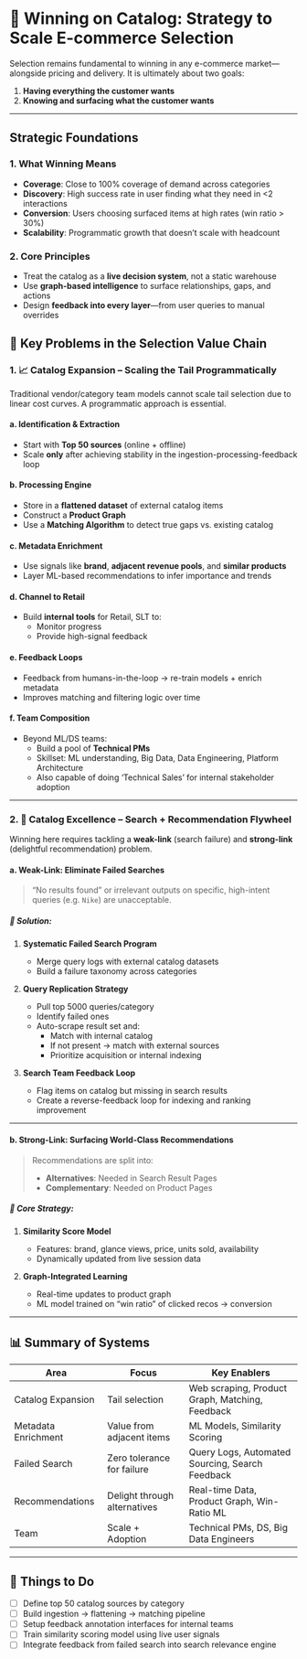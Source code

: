 # 🛒 Winning on Catalog: Strategy to Scale E-commerce Selection

Selection remains fundamental to winning in any e-commerce market—alongside pricing and delivery. It is ultimately about two goals:

1. **Having everything the customer wants**
2. **Knowing and surfacing what the customer wants**

---
## Strategic Foundations

### 1. What Winning Means
- **Coverage**: Close to 100% coverage of demand across categories
- **Discovery**: High success rate in user finding what they need in <2 interactions
- **Conversion**: Users choosing surfaced items at high rates (win ratio > 30%)
- **Scalability**: Programmatic growth that doesn’t scale with headcount

### 2. Core Principles
- Treat the catalog as a **live decision system**, not a static warehouse
- Use **graph-based intelligence** to surface relationships, gaps, and actions
- Design **feedback into every layer**—from user queries to manual overrides


## 🔗 Key Problems in the Selection Value Chain

### 1. 📈 Catalog Expansion – Scaling the Tail Programmatically

Traditional vendor/category team models cannot scale tail selection due to linear cost curves. A programmatic approach is essential.

#### a. Identification & Extraction
- Start with **Top 50 sources** (online + offline)
- Scale **only** after achieving stability in the ingestion-processing-feedback loop

#### b. Processing Engine
- Store in a **flattened dataset** of external catalog items
- Construct a **Product Graph**
- Use a **Matching Algorithm** to detect true gaps vs. existing catalog

#### c. Metadata Enrichment
- Use signals like **brand**, **adjacent revenue pools**, and **similar products**
- Layer ML-based recommendations to infer importance and trends

#### d. Channel to Retail
- Build **internal tools** for Retail, SLT to:
  - Monitor progress
  - Provide high-signal feedback

#### e. Feedback Loops
- Feedback from humans-in-the-loop → re-train models + enrich metadata
- Improves matching and filtering logic over time

#### f. Team Composition
- Beyond ML/DS teams:
  - Build a pool of **Technical PMs**
  - Skillset: ML understanding, Big Data, Data Engineering, Platform Architecture
  - Also capable of doing ‘Technical Sales’ for internal stakeholder adoption

---

### 2. 🧠 Catalog Excellence – Search + Recommendation Flywheel

Winning here requires tackling a **weak-link** (search failure) and **strong-link** (delightful recommendation) problem.

#### a. Weak-Link: Eliminate Failed Searches

> “No results found” or irrelevant outputs on specific, high-intent queries (e.g. `Nike`) are unacceptable.

##### 📌 Solution:

1. **Systematic Failed Search Program**
   - Merge query logs with external catalog datasets
   - Build a failure taxonomy across categories

2. **Query Replication Strategy**
   - Pull top 5000 queries/category
   - Identify failed ones
   - Auto-scrape result set and:
     - Match with internal catalog
     - If not present → match with external sources
     - Prioritize acquisition or internal indexing

3. **Search Team Feedback Loop**
   - Flag items on catalog but missing in search results
   - Create a reverse-feedback loop for indexing and ranking improvement

---

#### b. Strong-Link: Surfacing World-Class Recommendations

> Recommendations are split into:
> - **Alternatives**: Needed in Search Result Pages
> - **Complementary**: Needed on Product Pages

##### 📌 Core Strategy:

1. **Similarity Score Model**
   - Features: brand, glance views, price, units sold, availability
   - Dynamically updated from live session data

2. **Graph-Integrated Learning**
   - Real-time updates to product graph
   - ML model trained on “win ratio” of clicked recos → conversion

---

## 📊 Summary of Systems

| Area               | Focus                          | Key Enablers                                   |
|--------------------|-------------------------------|------------------------------------------------|
| Catalog Expansion  | Tail selection                | Web scraping, Product Graph, Matching, Feedback |
| Metadata Enrichment| Value from adjacent items     | ML Models, Similarity Scoring                   |
| Failed Search      | Zero tolerance for failure    | Query Logs, Automated Sourcing, Search Feedback|
| Recommendations    | Delight through alternatives  | Real-time Data, Product Graph, Win-Ratio ML     |
| Team               | Scale + Adoption              | Technical PMs, DS, Big Data Engineers           |

---

## 📎 Things to Do

- [ ] Define top 50 catalog sources by category
- [ ] Build ingestion → flattening → matching pipeline
- [ ] Setup feedback annotation interfaces for internal teams
- [ ] Train similarity scoring model using live user signals
- [ ] Integrate feedback from failed search into search relevance engine
